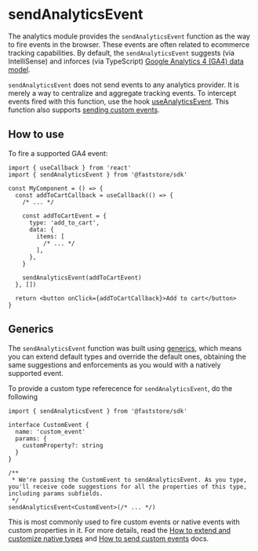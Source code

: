 # sendAnalyticsEvent

The analytics module provides the `sendAnalyticsEvent` function as the way to fire events in the browser. These events are often related to ecommerce tracking capabilities. By default, the `sendAnalyticsEvent` suggests (via IntelliSense) and inforces (via TypeScript) [Google Analytics 4 (GA4) data model](https://developers.google.com/analytics/devguides/collection/ga4/reference/events).

`sendAnalyticsEvent` does not send events to any analytics provider. It is merely a way to centralize and aggregate tracking events. To intercept events fired with this function, use the hook [useAnalyticsEvent](/reference/sdk/analytics/useAnalyticsEvent). This function also supports [sending custom events](/reference/sdk/analytics/how-to-send-custom-events).

## How to use

To fire a supported GA4 event:

```tsx
import { useCallback } from 'react'
import { sendAnalyticsEvent } from '@faststore/sdk'

const MyComponent = () => {
  const addToCartCallback = useCallback(() => {
    /* ... */

    const addToCartEvent = {
      type: 'add_to_cart',
      data: {
        items: [
          /* ... */
        ],
      },
    }

    sendAnalyticsEvent(addToCartEvent)
  }, [])

  return <button onClick={addToCartCallback}>Add to cart</button>
}
```

## Generics

The `sendAnalyticsEvent` function was built using [generics](https://www.typescriptlang.org/docs/handbook/2/generics.html), which means you can extend default types and override the default ones, obtaining the same suggestions and enforcements as you would with a natively supported event.

To provide a custom type referecence for `sendAnalyticsEvent`, do the following

```tsx
import { sendAnalyticsEvent } from '@faststore/sdk'

interface CustomEvent {
  name: 'custom_event'
  params: {
    customProperty?: string
  }
}

/**
 * We're passing the CustomEvent to sendAnalyticsEvent. As you type, you'll receive code suggestions for all the properties of this type, including params subfields.
 */
sendAnalyticsEvent<CustomEvent>(/* ... */)
```

This is most commonly used to fire custom events or native events with custom properties in it. For more details, read the [How to extend and customize native types](/reference/sdk/analytics/how-to-extend-types) and [How to send custom events](/reference/sdk/analytics/how-to-send-custom-events) docs.
